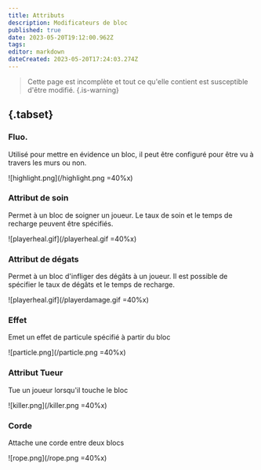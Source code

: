 ```yaml
---
title: Attributs
description: Modificateurs de bloc
published: true
date: 2023-05-20T19:12:00.962Z
tags: 
editor: markdown
dateCreated: 2023-05-20T17:24:03.274Z
---
```


> Cette page est incomplète et tout ce qu'elle contient est susceptible d'être modifié.
{.is-warning}

## {.tabset}

### Fluo.

Utilisé pour mettre en évidence un bloc, il peut être configuré pour être vu à travers les murs ou non.

![highlight.png](/highlight.png =40%x)

### Attribut de soin

Permet à un bloc de soigner un joueur. Le taux de soin et le temps de recharge peuvent être spécifiés.

![playerheal.gif](/playerheal.gif =40%x)

### Attribut de dégats

Permet à un bloc d'infliger des dégâts à un joueur. Il est possible de spécifier le taux de dégâts et le temps de recharge.

![playerheal.gif](/playerdamage.gif =40%x)

### Effet

Emet un effet de particule spécifié à partir du bloc

![particle.png](/particle.png =40%x)

### Attribut Tueur

Tue un joueur lorsqu'il touche le bloc

![killer.png](/killer.png =40%x)

### Corde

Attache une corde entre deux blocs

![rope.png](/rope.png =40%x)